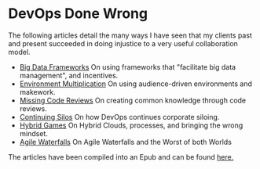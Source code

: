 DevOps Done Wrong
=================

The following articles detail the many ways I have seen that my clients past and present succeeded in doing injustice to a very useful collaboration model.

* [Big Data Frameworks](01_big_data_frameworks.md)
  On using frameworks that "facilitate big data management", and incentives.
* [Environment Multiplication](02_environment_multiplication.md)
  On using audience-driven environments and makework.
* [Missing Code Reviews](03_missing_reviews.md)
  On creating common knowledge through code reviews.
* [Continuing Silos](04_silos.md)
  On how DevOps continues corporate siloing.
* [Hybrid Games](05_hybrid_games.md)
  On Hybrid Clouds, processes, and bringing the wrong mindset.
* [Agile Waterfalls](06_agile_waterfalls.md)
  On Agile Waterfalls and the Worst of both Worlds

The articles have been compiled into an Epub and can be found [here.](https://xmj.me/library/DDW.epub)
